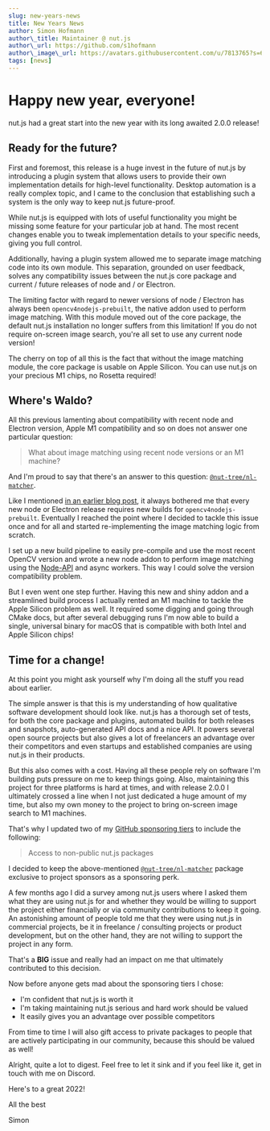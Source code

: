 ```yaml
---
slug: new-years-news
title: New Years News
author: Simon Hofmann
author\_title: Maintainer @ nut.js
author\_url: https://github.com/s1hofmann
author\_image\_url: https://avatars.githubusercontent.com/u/7813765?s=60&v=4
tags: [news]
---
```


# Happy new year, everyone!

nut.js had a great start into the new year with its long awaited 2.0.0 release!

## Ready for the future?

First and foremost, this release is a huge invest in the future of nut.js by introducing a plugin system that allows users to provide their own implementation details for high-level functionality.
Desktop automation is a really complex topic, and I came to the conclusion that establishing such a system is the only way to keep nut.js future-proof.

While nut.js is equipped with lots of useful functionality you might be missing some feature for your particular job at hand.
The most recent changes enable you to tweak implementation details to your specific needs, giving you full control.

Additionally, having a plugin system allowed me to separate image matching code into its own module.
This separation, grounded on user feedback, solves any compatibility issues between the nut.js core package and current / future releases of node and / or Electron.

The limiting factor with regard to newer versions of node / Electron has always been `opencv4nodejs-prebuilt`, the native addon used to perform image matching.
With this module moved out of the core package, the default nut.js installation no longer suffers from this limitation!
If you do not require on-screen image search, you're all set to use any current node version!

The cherry on top of all this is the fact that without the image matching module, the core package is usable on Apple Silicon.
You can use nut.js on your precious M1 chips, no Rosetta required!

## Where's Waldo?

All this previous lamenting about compatibility with recent node and Electron version, Apple M1 compatibility and so on does not answer one particular question:

> What about image matching using recent node versions or an M1 machine?

And I'm proud to say that there's an answer to this question: [`@nut-tree/nl-matcher`](https://nutjs.dev/docs/plugins/imagefinder#nut-treenl-matcher).

Like I mentioned [in an earlier blog post](https://nutjs.dev/blog/does-it-spark-joy), it always bothered me that every new node or Electron release requires new builds for `opencv4nodejs-prebuilt`.
Eventually I reached the point where I decided to tackle this issue once and for all and started re-implementing the image matching logic from scratch.

I set up a new build pipeline to easily pre-compile and use the most recent OpenCV version and wrote a new node addon to perform image matching using the [Node-API](https://nodejs.org/api/n-api.html) and async workers.
This way I could solve the version compatibility problem.

But I even went one step further.
Having this new and shiny addon and a streamlined build process I actually rented an M1 machine to tackle the Apple Silicon problem as well.
It required some digging and going through CMake docs, but after several debugging runs I'm now able to build a single, universal binary for macOS that is compatible with both Intel and Apple Silicon chips!

## Time for a change!

At this point you might ask yourself why I'm doing all the stuff you read about earlier.

The simple answer is that this is my understanding of how qualitative software development should look like.
nut.js has a thorough set of tests, for both the core package and plugins, automated builds for both releases and snapshots, auto-generated API docs and a nice API.
It powers several open source projects but also gives a lot of freelancers an advantage over their competitors and even startups and established companies are using nut.js in their products.

But this also comes with a cost.
Having all these people rely on software I'm building puts pressure on me to keep things going.
Also, maintaining this project for three platforms is hard at times, and with release 2.0.0 I ultimately crossed a line when I not just dedicated a huge amount of my time, but also my own money to the project to bring on-screen image search to M1 machines.

That's why I updated two of my [GitHub sponsoring tiers](https://github.com/sponsors/s1hofmann/) to include the following:

> Access to non-public nut.js packages

I decided to keep the above-mentioned [`@nut-tree/nl-matcher`](https://nutjs.dev/docs/plugins/imagefinder#nut-treenl-matcher) package exclusive to project sponsors as a sponsoring perk.

A few months ago I did a survey among nut.js users where I asked them what they are using nut.js for and whether they would be willing to support the project either financially or via community contributions to keep it going.
An astonishing amount of people told me that they were using nut.js in commercial projects, be it in freelance / consulting projects or product development, but on the other hand, they are not willing to support the project in any form.

That's a **BIG** issue and really had an impact on me that ultimately contributed to this decision.

Now before anyone gets mad about the sponsoring tiers I chose:

- I'm confident that nut.js is worth it
- I'm taking maintaining nut.js serious and hard work should be valued
- It easily gives you an advantage over possible competitors

From time to time I will also gift access to private packages to people that are actively participating in our community, because this should be valued as well!

Alright, quite a lot to digest.
Feel free to let it sink and if you feel like it, get in touch with me on Discord.

Here's to a great 2022!

All the best

Simon